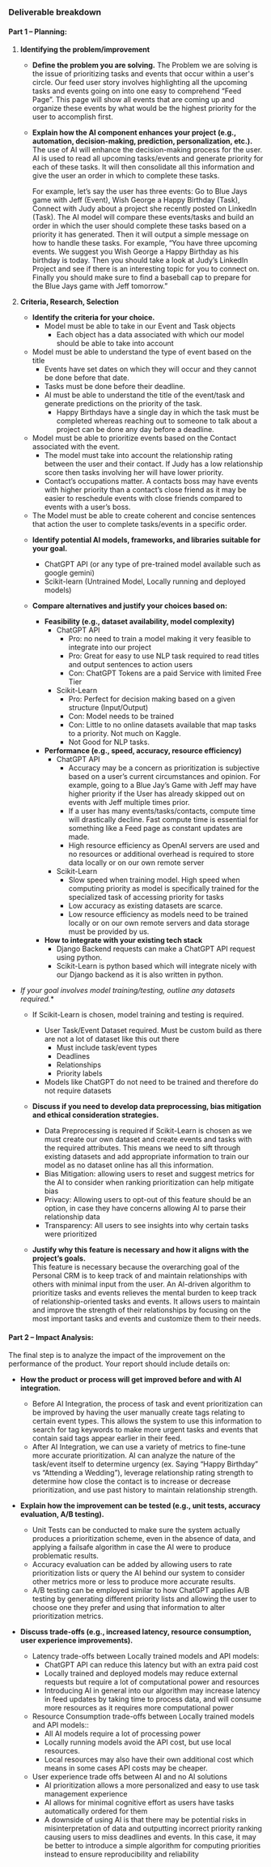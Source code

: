 ### **Deliverable breakdown**

#### **Part 1 – Planning:** 

1. **Identifying the problem/improvement**
   * **Define the problem you are solving.**
The Problem we are solving is the issue of prioritizing tasks and events that occur within a user's circle. Our feed user story involves highlighting all the upcoming tasks and events going on into one easy to comprehend “Feed Page”. This page will show all events that are coming up and organize these events by what would be the highest priority for the user to accomplish first.

   * **Explain how the AI component enhances your project (e.g., automation, decision-making, prediction, personalization, etc.).** 
     The use of AI will enhance the decision-making process for the user. AI is used to read all upcoming tasks/events and generate priority for each of these tasks. It will then consolidate all this information and give the user an order in which to complete these tasks.  
     
     For example, let’s say the user has three events: Go to Blue Jays game with Jeff (Event), Wish George a Happy Birthday (Task), Connect with Judy about a project she recently posted on LinkedIn (Task). The AI model will compare these events/tasks and build an order in which the user should complete these tasks based on a priority it has generated. Then it will output a simple message on how to handle these tasks. For example, “You have three upcoming events. We suggest you Wish George a Happy Birthday as his birthday is today. Then you should take a look at Judy’s LinkedIn Project and see if there is an interesting topic for you to connect on. Finally you should make sure to find a baseball cap to prepare for the Blue Jays game with Jeff tomorrow.”

2. **Criteria, Research, Selection**  
   * **Identify the criteria for your choice.** 
	   * Model must be able to take in our Event and Task objects
		   * Each object has a data associated with which our model should be able to take into account
	- Model must be able to understand the type of event based on the title
		- Events have set dates on which they will occur and they cannot be done before that date.
		- Tasks must be done before their deadline.
		- AI must be able to understand the title of the event/task and generate predictions on the priority of the task.
			- Happy Birthdays have a single day in which the task must be completed whereas reaching out to someone to talk about a project can be done any day before a deadline.
	- Model must be able to prioritize events based on the Contact associated with the event.
		- The model must take into account the relationship rating between the user and their contact. If Judy has a low relationship score then tasks involving her will have lower priority. 
		- Contact’s occupations matter. A contacts boss may have events with higher priority than a contact’s close friend as it may be easier to reschedule events with close friends compared to events with a user’s boss.
	- The Model must be able to create coherent and concise sentences that action the user to complete tasks/events in a specific order.

   * **Identify potential AI models, frameworks, and libraries suitable for your goal.** 
	   * ChatGPT API (or any type of pre-trained model available such as google gemini)
	   * Scikit-learn (Untrained Model, Locally running and deployed models)

   * **Compare alternatives and justify your choices based on:**   
     * **Feasibility (e.g., dataset availability, model complexity)** 
	     * ChatGPT API
		     * Pro: no need to train a model making it very feasible to integrate into our project
		     * Pro: Great for easy to use NLP task required to read titles and output sentences to action users
		     * Con: ChatGPT Tokens are a paid Service with limited Free Tier 
		 * Scikit-Learn
			 * Pro: Perfect for decision making based on a given structure (Input/Output)
			 * Con: Model needs to be trained
			 * Con: Little to no online datasets available that map tasks to a priority. Not much on Kaggle.
			 * Not Good for NLP tasks.
     * **Performance (e.g., speed, accuracy, resource efficiency)** 
	     * ChatGPT API
		     * Accuracy may be a concern as prioritization is subjective based on a user’s current circumstances and opinion. For example, going to a Blue Jay’s Game with Jeff may have higher priority if the User has already skipped out on events with Jeff multiple times prior.
		     * If a user has many events/tasks/contacts, compute time will drastically decline. Fast compute time is essential for something like a Feed page as constant updates are made.
		     * High resource efficiency as OpenAI servers are used and no resources or additional overhead is required to store data locally or on our own remote server
		 * Scikit-Learn
			 * Slow speed when training model. High speed when computing priority as model is specifically trained for the specialized task of accessing priority for tasks
			 * Low accuracy as existing datasets are scarce.
			 * Low resource efficiency as models need to be trained locally or on our own remote servers and data storage must be provided by us.
     * **How to integrate with your existing tech stack**
	     * Django Backend requests can make a ChatGPT API request using python.
	     * Scikit-Learn is python based which will integrate nicely with our Django backend as it is also written in python.
 * *If your goal involves model training/testing, outline any datasets required.**
	 * If Scikit-Learn is chosen, model training and testing is required. 
		 * User Task/Event Dataset required. Must be custom build as there are not a lot of dataset like this out there
			 * Must include task/event types
			 * Deadlines
			 * Relationships 
			 * Priority labels
		 * Models like ChatGPT do not need to be trained and therefore do not require datasets

   * **Discuss if you need to develop data preprocessing, bias mitigation and ethical consideration strategies.**  
	   * Data Preprocessing is required if Scikit-Learn is chosen as we must create our own dataset and create events and tasks with the required attributes. This means we need to sift through existing datasets and add appropriate information to train our model as no dataset online has all this information.
	   * Bias Mitigation: allowing users to reset and suggest metrics for the AI to consider when ranking prioritization can help mitigate bias
	   * Privacy: Allowing users to opt-out of this feature should be an option, in case they have concerns allowing AI to parse their relationship data
	   * Transparency: All users to see insights into why certain tasks were prioritized

   * **Justify why this feature is necessary and how it aligns with the project’s goals.**   
    This feature is necessary because the overarching goal of the Personal CRM is to keep track of and maintain relationships with others with minimal input from the user. An AI-driven algorithm to prioritize tasks and events relieves the mental burden to keep track of relationship-oriented tasks and events. It allows users to maintain and improve the strength of their relationships by focusing on the most important tasks and events and customize them to their needs.

#### **Part 2 – Impact Analysis:** 

The final step is to analyze the impact of the improvement on the performance of the product. Your report should include details on: 

* **How the product or process will get improved before and with AI integration.**  
	* Before AI Integration, the process of task and event prioritization can be improved by having the user manually create tags relating to certain event types. This allows the system to use this information to search for tag keywords to make more urgent tasks and events that contain said tags appear earlier in their feed.
	* After AI Integration, we can use a variety of metrics to fine-tune more accurate prioritization. AI can analyze the nature of the task/event itself to determine urgency (ex. Saying “Happy Birthday” vs “Attending a Wedding”), leverage relationship rating strength to determine how close the contact is to increase or decrease prioritization, and use past history to maintain relationship strength.

* **Explain how the improvement can be tested (e.g., unit tests, accuracy evaluation, A/B testing).** 
	* Unit Tests can be conducted to make sure the system actually produces a prioritization scheme, even in the absence of data, and applying a failsafe algorithm in case the AI were to produce problematic results.
	* Accuracy evaluation can be added by allowing users to rate prioritization lists or query the AI behind our system to consider other metrics more or less to produce more accurate results.
	* A/B testing can be employed similar to how ChatGPT applies A/B testing by generating different priority lists and allowing the user to choose one they prefer and using that information to alter prioritization metrics.

* **Discuss trade-offs (e.g., increased latency, resource consumption, user experience improvements).**  
	* Latency trade-offs between Locally trained models and API models:
		* ChatGPT API can reduce this latency but with an extra paid cost
		* Locally trained and deployed models may reduce external requests but require a lot of computational power and resources
		* Introducing AI in general into our algorithm may increase latency in feed updates by taking time to process data, and will consume more resources as it requires more computational power
	* Resource Consumption trade-offs between Locally trained models and API models::
		* All AI models require a lot of processing power
		* Locally running models avoid the API cost, but use local resources.
		* Local resources may also have their own additional cost which means in some cases API costs may be cheaper.
	* User experience trade offs between AI and no AI solutions
		* AI prioritization allows a more personalized and easy to use task management experience
		* AI allows for minimal cognitive effort as users have tasks automatically ordered for them
		* A downside of using AI is that there may be potential risks in misinterpretation of data and outputting incorrect priority ranking causing users to miss deadlines and events. In this case, it may be better to introduce a simple algorithm for computing priorities instead to ensure reproducibility and reliability
